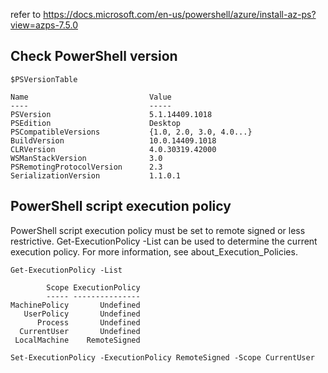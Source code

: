 refer to https://docs.microsoft.com/en-us/powershell/azure/install-az-ps?view=azps-7.5.0

## Check PowerShell version
```
$PSVersionTable
```
```
Name                           Value
----                           -----
PSVersion                      5.1.14409.1018
PSEdition                      Desktop
PSCompatibleVersions           {1.0, 2.0, 3.0, 4.0...}
BuildVersion                   10.0.14409.1018
CLRVersion                     4.0.30319.42000
WSManStackVersion              3.0
PSRemotingProtocolVersion      2.3
SerializationVersion           1.1.0.1
```

## PowerShell script execution policy
PowerShell script execution policy must be set to remote signed or less restrictive. Get-ExecutionPolicy -List can be used to determine the current execution policy. For more information, see about_Execution_Policies.
```
Get-ExecutionPolicy -List
```
```
        Scope ExecutionPolicy
        ----- ---------------
MachinePolicy       Undefined
   UserPolicy       Undefined
      Process       Undefined
  CurrentUser       Undefined
 LocalMachine    RemoteSigned
```
```
Set-ExecutionPolicy -ExecutionPolicy RemoteSigned -Scope CurrentUser
```
